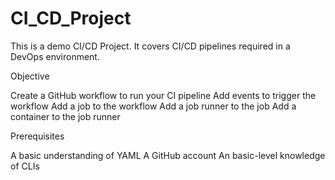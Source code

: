# CI_CD_Project

This is a demo CI/CD Project.
It covers CI/CD pipelines required in a DevOps environment.

Objective

Create a GitHub workflow to run your CI pipeline
Add events to trigger the workflow
Add a job to the workflow
Add a job runner to the job
Add a container to the job runner

Prerequisites

A basic understanding of YAML
A GitHub account
An basic-level knowledge of CLIs

